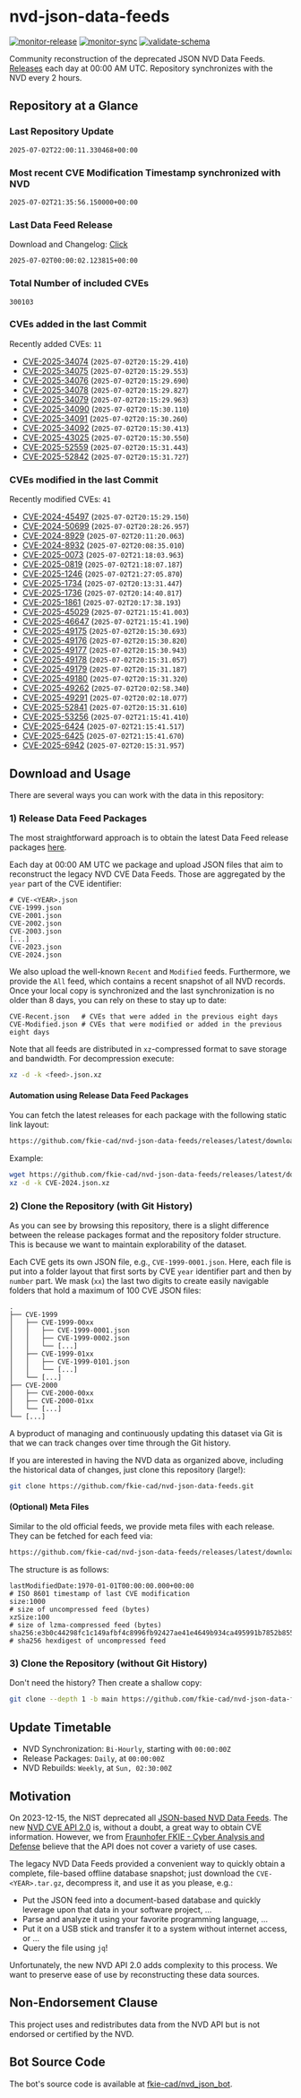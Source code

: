 # nvd-json-data-feeds

[![monitor-release](https://github.com/fkie-cad/nvd-json-data-feeds/actions/workflows/monitor_release.yml/badge.svg)](https://github.com/fkie-cad/nvd-json-data-feeds/actions/workflows/monitor_release.yml)
[![monitor-sync](https://github.com/fkie-cad/nvd-json-data-feeds/actions/workflows/monitor_sync.yml/badge.svg)](https://github.com/fkie-cad/nvd-json-data-feeds/actions/workflows/monitor_sync.yml)
[![validate-schema](https://github.com/fkie-cad/nvd-json-data-feeds/actions/workflows/validate_schema.yml/badge.svg)](https://github.com/fkie-cad/nvd-json-data-feeds/actions/workflows/validate_schema.yml)

Community reconstruction of the deprecated JSON NVD Data Feeds.
[Releases](https://github.com/fkie-cad/nvd-json-data-feeds/releases/latest) each day at 00:00 AM UTC.
Repository synchronizes with the NVD every 2 hours.

## Repository at a Glance

### Last Repository Update

```plain
2025-07-02T22:00:11.330468+00:00
```

### Most recent CVE Modification Timestamp synchronized with NVD

```plain
2025-07-02T21:35:56.150000+00:00
```

### Last Data Feed Release

Download and Changelog: [Click](https://github.com/fkie-cad/nvd-json-data-feeds/releases/latest)

```plain
2025-07-02T00:00:02.123815+00:00
```

### Total Number of included CVEs

```plain
300103
```

### CVEs added in the last Commit

Recently added CVEs: `11`

- [CVE-2025-34074](CVE-2025/CVE-2025-340xx/CVE-2025-34074.json) (`2025-07-02T20:15:29.410`)
- [CVE-2025-34075](CVE-2025/CVE-2025-340xx/CVE-2025-34075.json) (`2025-07-02T20:15:29.553`)
- [CVE-2025-34076](CVE-2025/CVE-2025-340xx/CVE-2025-34076.json) (`2025-07-02T20:15:29.690`)
- [CVE-2025-34078](CVE-2025/CVE-2025-340xx/CVE-2025-34078.json) (`2025-07-02T20:15:29.827`)
- [CVE-2025-34079](CVE-2025/CVE-2025-340xx/CVE-2025-34079.json) (`2025-07-02T20:15:29.963`)
- [CVE-2025-34090](CVE-2025/CVE-2025-340xx/CVE-2025-34090.json) (`2025-07-02T20:15:30.110`)
- [CVE-2025-34091](CVE-2025/CVE-2025-340xx/CVE-2025-34091.json) (`2025-07-02T20:15:30.260`)
- [CVE-2025-34092](CVE-2025/CVE-2025-340xx/CVE-2025-34092.json) (`2025-07-02T20:15:30.413`)
- [CVE-2025-43025](CVE-2025/CVE-2025-430xx/CVE-2025-43025.json) (`2025-07-02T20:15:30.550`)
- [CVE-2025-52559](CVE-2025/CVE-2025-525xx/CVE-2025-52559.json) (`2025-07-02T20:15:31.443`)
- [CVE-2025-52842](CVE-2025/CVE-2025-528xx/CVE-2025-52842.json) (`2025-07-02T20:15:31.727`)


### CVEs modified in the last Commit

Recently modified CVEs: `41`

- [CVE-2024-45497](CVE-2024/CVE-2024-454xx/CVE-2024-45497.json) (`2025-07-02T20:15:29.150`)
- [CVE-2024-50699](CVE-2024/CVE-2024-506xx/CVE-2024-50699.json) (`2025-07-02T20:28:26.957`)
- [CVE-2024-8929](CVE-2024/CVE-2024-89xx/CVE-2024-8929.json) (`2025-07-02T20:11:20.063`)
- [CVE-2024-8932](CVE-2024/CVE-2024-89xx/CVE-2024-8932.json) (`2025-07-02T20:08:35.010`)
- [CVE-2025-0073](CVE-2025/CVE-2025-00xx/CVE-2025-0073.json) (`2025-07-02T21:18:03.963`)
- [CVE-2025-0819](CVE-2025/CVE-2025-08xx/CVE-2025-0819.json) (`2025-07-02T21:18:07.187`)
- [CVE-2025-1246](CVE-2025/CVE-2025-12xx/CVE-2025-1246.json) (`2025-07-02T21:27:05.870`)
- [CVE-2025-1734](CVE-2025/CVE-2025-17xx/CVE-2025-1734.json) (`2025-07-02T20:13:31.447`)
- [CVE-2025-1736](CVE-2025/CVE-2025-17xx/CVE-2025-1736.json) (`2025-07-02T20:14:40.817`)
- [CVE-2025-1861](CVE-2025/CVE-2025-18xx/CVE-2025-1861.json) (`2025-07-02T20:17:38.193`)
- [CVE-2025-45029](CVE-2025/CVE-2025-450xx/CVE-2025-45029.json) (`2025-07-02T21:15:41.003`)
- [CVE-2025-46647](CVE-2025/CVE-2025-466xx/CVE-2025-46647.json) (`2025-07-02T21:15:41.190`)
- [CVE-2025-49175](CVE-2025/CVE-2025-491xx/CVE-2025-49175.json) (`2025-07-02T20:15:30.693`)
- [CVE-2025-49176](CVE-2025/CVE-2025-491xx/CVE-2025-49176.json) (`2025-07-02T20:15:30.820`)
- [CVE-2025-49177](CVE-2025/CVE-2025-491xx/CVE-2025-49177.json) (`2025-07-02T20:15:30.943`)
- [CVE-2025-49178](CVE-2025/CVE-2025-491xx/CVE-2025-49178.json) (`2025-07-02T20:15:31.057`)
- [CVE-2025-49179](CVE-2025/CVE-2025-491xx/CVE-2025-49179.json) (`2025-07-02T20:15:31.187`)
- [CVE-2025-49180](CVE-2025/CVE-2025-491xx/CVE-2025-49180.json) (`2025-07-02T20:15:31.320`)
- [CVE-2025-49262](CVE-2025/CVE-2025-492xx/CVE-2025-49262.json) (`2025-07-02T20:02:58.340`)
- [CVE-2025-49291](CVE-2025/CVE-2025-492xx/CVE-2025-49291.json) (`2025-07-02T20:02:18.077`)
- [CVE-2025-52841](CVE-2025/CVE-2025-528xx/CVE-2025-52841.json) (`2025-07-02T20:15:31.610`)
- [CVE-2025-53256](CVE-2025/CVE-2025-532xx/CVE-2025-53256.json) (`2025-07-02T21:15:41.410`)
- [CVE-2025-6424](CVE-2025/CVE-2025-64xx/CVE-2025-6424.json) (`2025-07-02T21:15:41.517`)
- [CVE-2025-6425](CVE-2025/CVE-2025-64xx/CVE-2025-6425.json) (`2025-07-02T21:15:41.670`)
- [CVE-2025-6942](CVE-2025/CVE-2025-69xx/CVE-2025-6942.json) (`2025-07-02T20:15:31.957`)


## Download and Usage

There are several ways you can work with the data in this repository:

### 1) Release Data Feed Packages

The most straightforward approach is to obtain the latest Data Feed release packages [here](https://github.com/fkie-cad/nvd-json-data-feeds/releases/latest).

Each day at 00:00 AM UTC we package and upload JSON files that aim to reconstruct the legacy NVD CVE Data Feeds.
Those are aggregated by the `year` part of the CVE identifier:

```
# CVE-<YEAR>.json
CVE-1999.json
CVE-2001.json
CVE-2002.json
CVE-2003.json
[...]
CVE-2023.json
CVE-2024.json
```

We also upload the well-known `Recent` and `Modified` feeds.
Furthermore, we provide the `All` feed, which contains a recent snapshot of all NVD records.
Once your local copy is synchronized and the last synchronization is no older than 8 days, you can rely on these to stay up to date:

```plain
CVE-Recent.json   # CVEs that were added in the previous eight days
CVE-Modified.json # CVEs that were modified or added in the previous eight days
```

Note that all feeds are distributed in `xz`-compressed format to save storage and bandwidth.
For decompression execute:

```sh
xz -d -k <feed>.json.xz
```

#### Automation using Release Data Feed Packages

You can fetch the latest releases for each package with the following static link layout:

```sh
https://github.com/fkie-cad/nvd-json-data-feeds/releases/latest/download/CVE-<YEAR>.json.xz
```

Example:

```sh
wget https://github.com/fkie-cad/nvd-json-data-feeds/releases/latest/download/CVE-2024.json.xz
xz -d -k CVE-2024.json.xz
```

### 2) Clone the Repository (with Git History)

As you can see by browsing this repository, there is a slight difference between the release packages format and the repository folder structure.
This is because we want to maintain explorability of the dataset.

Each CVE gets its own JSON file, e.g., `CVE-1999-0001.json`.
Here, each file is put into a folder layout that first sorts by CVE `year` identifier part and then by `number` part.
We mask (`xx`) the last two digits to create easily navigable folders that hold a maximum of 100 CVE JSON files:

```plain
.
├── CVE-1999
│   ├── CVE-1999-00xx
│   │   ├── CVE-1999-0001.json
│   │   ├── CVE-1999-0002.json
│   │   └── [...]
│   ├── CVE-1999-01xx
│   │   ├── CVE-1999-0101.json
│   │   └── [...]
│   └── [...]
├── CVE-2000
│   ├── CVE-2000-00xx
│   ├── CVE-2000-01xx
│   └── [...]
└── [...]
```

A byproduct of managing and continuously updating this dataset via Git is that we can track changes over time through the Git history.

If you are interested in having the NVD data as organized above, including the historical data of changes, just clone this repository (large!):

```sh
git clone https://github.com/fkie-cad/nvd-json-data-feeds.git
```

#### (Optional) Meta Files

Similar to the old official feeds, we provide meta files with each release. They can be fetched for each feed via:

```sh
https://github.com/fkie-cad/nvd-json-data-feeds/releases/latest/download/CVE-<YEAR>.meta
```

The structure is as follows:

```plain
lastModifiedDate:1970-01-01T00:00:00.000+00:00                          # ISO 8601 timestamp of last CVE modification
size:1000                                                               # size of uncompressed feed (bytes)
xzSize:100                                                              # size of lzma-compressed feed (bytes)
sha256:e3b0c44298fc1c149afbf4c8996fb92427ae41e4649b934ca495991b7852b855 # sha256 hexdigest of uncompressed feed
```

### 3) Clone the Repository (without Git History)

Don't need the history? Then create a shallow copy:

```sh
git clone --depth 1 -b main https://github.com/fkie-cad/nvd-json-data-feeds.git
```


## Update Timetable

* NVD Synchronization: `Bi-Hourly`, starting with `00:00:00Z`
* Release Packages: `Daily`, at `00:00:00Z`
* NVD Rebuilds: `Weekly`, at `Sun, 02:30:00Z`


## Motivation

On 2023-12-15, the NIST deprecated all [JSON-based NVD Data Feeds](https://nvd.nist.gov/vuln/data-feeds#divRetirementBanner-1).
The new [NVD CVE API 2.0](https://nvd.nist.gov/developers/vulnerabilities) is, without a doubt, a great way to obtain CVE information.
However, we from [Fraunhofer FKIE - Cyber Analysis and Defense](https://www.fkie.fraunhofer.de/en/departments/cad.html) believe that the API does not cover a variety of use cases.

The legacy NVD Data Feeds provided a convenient way to quickly obtain a complete, file-based offline database snapshot; just download the `CVE-<YEAR>.tar.gz`, decompress it, and use it as you please, e.g.:

- Put the JSON feed into a document-based database and quickly leverage upon that data in your software project, ...
- Parse and analyze it using your favorite programming language, ...
- Put it on a USB stick and transfer it to a system without internet access, or ...
- Query the file using `jq`!

Unfortunately, the new NVD API 2.0 adds complexity to this process.
We want to preserve ease of use by reconstructing these data sources.

## Non-Endorsement Clause

This project uses and redistributes data from the NVD API but is not endorsed or certified by the NVD.

## Bot Source Code

The bot's source code is available at [fkie-cad/nvd\_json\_bot](https://github.com/fkie-cad/nvd_json_bot).